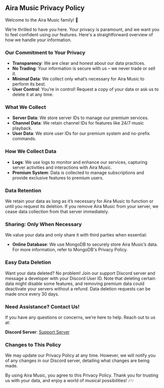 ## Aira Music Privacy Policy

Welcome to the Aira Music family! 🎵

We’re thrilled to have you here. Your privacy is paramount, and we want you to feel confident using our features. Here's a straightforward overview of how we handle your information.

### Our Commitment to Your Privacy

- **Transparency**: We are clear and honest about our data practices.
- **No Trading**: Your information is secure with us – we never trade or sell it.
- **Minimal Data**: We collect only what’s necessary for Aira Music to perform its best.
- **User Control**: You’re in control! Request a copy of your data or ask us to delete it at any time.

### What We Collect

- **Server Data**: We store server IDs to manage our premium services.
- **Channel Data**: We retain channel IDs for features like 24/7 music playback.
- **User Data**: We store user IDs for our premium system and no-prefix commands.

### How We Collect Data

- **Logs**: We use logs to monitor and enhance our services, capturing server activities and interactions with Aira Music.
- **Premium System**: Data is collected to manage subscriptions and provide exclusive features to premium users.

### Data Retention

We retain your data as long as it’s necessary for Aira Music to function or until you request its deletion. If you remove Aira Music from your server, we cease data collection from that server immediately.

### Sharing: Only When Necessary

We value your data and only share it with third parties when essential:

- **Online Database**: We use MongoDB to securely store Aira Music’s data. For more information, refer to MongoDB's Privacy Policy.

### Easy Data Deletion

Want your data deleted? No problem! Join our support Discord server and message a developer with your Discord User ID. Note that deleting certain data might disable some features, and removing premium data could deactivate your servers without a refund. Data deletion requests can be made once every 30 days.

### Need Assistance? Contact Us!

If you have any questions or concerns, we’re here to help. Reach out to us at:

**Discord Server**: [Support Server](https://discord.com/invite/WjMq6auHqc)

### Changes to This Policy

We may update our Privacy Policy at any time. However, we will notify you of any changes in our Discord server, detailing what changes are being made.

By using Aira Music, you agree to this Privacy Policy. Thank you for trusting us with your data, and enjoy a world of musical possibilities! 🎶✨
